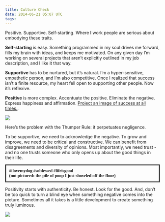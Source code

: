 ```yaml
---
title: Culture Check
date: 2014-06-21 05:07 UTC
tags:
---
```


Positive. Supportive. Self-starting. Where I work people are serious about embodying these traits.

**Self-starting** is easy. Something programmed in my soul drives me forward, fills my brain with ideas, and keeps me motivated. On any given day I’m working on several projects that aren’t explicitly outlined in my job description, and I like it that way.

**Supportive** has to be nurtured, but it’s natural. I’m a hyper-sensitive, empathetic person, and I’m also competitive. Once I realized that success isn’t a finite resource, my heart fell open to supporting other people. Now it’s reflexive.

**Positive** is more complex. Accentuate the positive. Eliminate the negative. Express happiness and affirmation. [Project an image of success at all times.](http://youtu.be/bhbsCVAdiNY?t=56s).

<img src="/img/thumperrule.jpg"/>

Here’s the problem with the Thumper Rule: it perpetuates negligence.

To be supportive, we need to acknowledge the negative. To grow and improve, we need to be critical and constructive. We can benefit from disagreements and diversity of opinions. Most importantly, we need trust - and no one trusts someone who only opens up about the good things in their life.

<p style="font-family: source-serif-pro, serif; font-weight: bold; border: 3px solid #333; padding: 10px;">#ilovemydog #soblessed #lifeisgood <br/> (not pictured: the pile of poop I just shoveled off the floor)</p>

Positivity starts with authenticity. Be honest. Look for the good. And, don’t be too quick to turn a blind eye when something negative comes into the picture. Sometimes all it takes is a little development to create something truly luminous.

<img src="/img/negativephoto.jpg"/>

